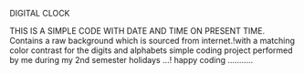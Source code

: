 DIGITAL CLOCK 

THIS IS A SIMPLE CODE WITH DATE AND TIME ON PRESENT TIME.
Contains a raw background which is sourced from internet.!with a matching color contrast for the digits and alphabets 
simple coding project performed by me during my 2nd semester holidays ...!
happy coding ...........
